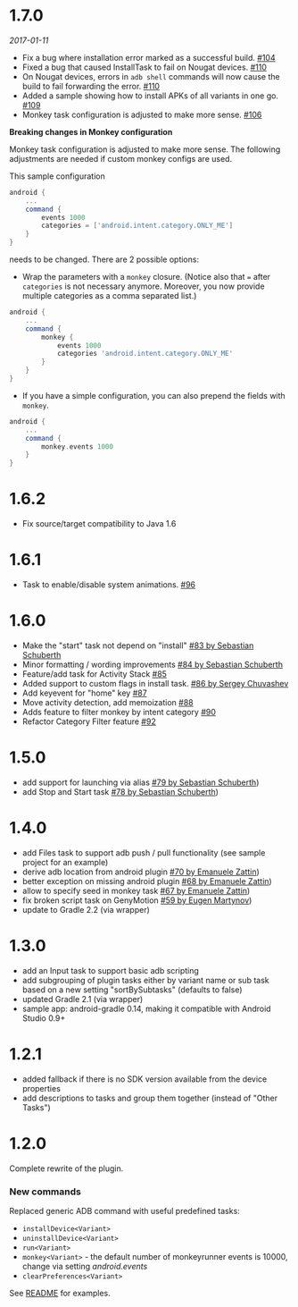# 1.7.0

_2017-01-11_

- Fix a bug where installation error marked as a successful build. [#104](https://github.com/novoda/gradle-android-command-plugin/pull/104)
- Fixed a bug that caused InstallTask to fail on Nougat devices. [#110](https://github.com/novoda/gradle-android-command-plugin/pull/110)
- On Nougat devices, errors in `adb shell` commands will now cause the build to fail forwarding the error. [#110](https://github.com/novoda/gradle-android-command-plugin/pull/110)
- Added a sample showing how to install APKs of all variants in one go. [#109](https://github.com/novoda/gradle-android-command-plugin/pull/109)
- Monkey task configuration is adjusted to make more sense. [#106](https://github.com/novoda/gradle-android-command-plugin/pull/106)

**Breaking changes in Monkey configuration**

Monkey task configuration is adjusted to make more sense. The following adjustments are needed if custom monkey configs are used.

This sample configuration 
```groovy
android {
    ...
    command {
        events 1000
        categories = ['android.intent.category.ONLY_ME']
    }
}
```
needs to be changed. There are 2 possible options:
- Wrap the parameters with a `monkey` closure. (Notice also that `=`  after `categories` is not necessary anymore. Moreover, you now provide multiple categories as a comma separated list.)
```groovy
android {
    ...
    command {
        monkey {
            events 1000
            categories 'android.intent.category.ONLY_ME'
        }
    }
}
```
- If you have a simple configuration, you can also prepend the fields with `monkey`.
```groovy
android {
    ...
    command {
        monkey.events 1000
    }
}
```

# 1.6.2
- Fix source/target compatibility to Java 1.6

# 1.6.1
- Task to enable/disable system animations. [#96](https://github.com/novoda/gradle-android-command-plugin/pull/96)

# 1.6.0
- Make the "start" task not depend on "install" [#83 by Sebastian Schuberth](https://github.com/novoda/gradle-android-command-plugin/pull/83)
- Minor formatting / wording improvements [#84 by Sebastian Schuberth](https://github.com/novoda/gradle-android-command-plugin/pull/84) 
- Feature/add task for Activity Stack [#85](https://github.com/novoda/gradle-android-command-plugin/pull/85)
- Added support to custom flags in install task. [#86 by Sergey Chuvashev](https://github.com/novoda/gradle-android-command-plugin/pull/86)
- Add keyevent for "home" key [#87](https://github.com/novoda/gradle-android-command-plugin/pull/87)
- Move activity detection, add memoization [#88](https://github.com/novoda/gradle-android-command-plugin/pull/88)
- Adds feature to filter monkey by intent category [#90](https://github.com/novoda/gradle-android-command-plugin/pull/90)
- Refactor Category Filter feature [#92](https://github.com/novoda/gradle-android-command-plugin/pull/92)

# 1.5.0
- add support for launching via alias [#79 by Sebastian Schuberth](https://github.com/novoda/gradle-android-command-plugin/pull/79))
- add Stop and Start task [#78 by Sebastian Schuberth](https://github.com/novoda/gradle-android-command-plugin/pull/78))

# 1.4.0

- add Files task to support adb push / pull functionality (see sample project for an example)
- derive adb location from android plugin [#70 by Emanuele Zattin](https://github.com/novoda/gradle-android-command-plugin/pull/70))
- better exception on missing android plugin [#68 by Emanuele Zattin](https://github.com/novoda/gradle-android-command-plugin/pull/68))
- allow to specify seed in monkey task [#67 by Emanuele Zattin](https://github.com/novoda/gradle-android-command-plugin/pull/67))
- fix broken script task on GenyMotion [#59 by Eugen Martynov](https://github.com/novoda/gradle-android-command-plugin/pull/59))
- update to Gradle 2.2 (via wrapper)

# 1.3.0

- add an Input task to support basic adb scripting
- add subgrouping of plugin tasks either by variant name or sub task based on a new setting "sortBySubtasks" (defaults to false)
- updated Gradle 2.1 (via wrapper)
- sample app: android-gradle 0.14, making it compatible with Android Studio 0.9+

# 1.2.1

- added fallback if there is no SDK version available from the device properties
- add descriptions to tasks and group them together (instead of "Other Tasks")

# 1.2.0

Complete rewrite of the plugin.

### New commands

Replaced generic ADB command with useful predefined tasks:
- `installDevice<Variant>`
- `uninstallDevice<Variant>`
- `run<Variant>`
- `monkey<Variant>` - the default number of monkeyrunner events is 10000, change via setting _android.events_
- `clearPreferences<Variant>`

See [README](https://github.com/novoda/gradle-android-command-plugin/blob/master/README.md) for examples.
